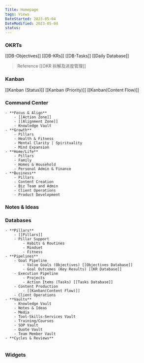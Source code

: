 ```yaml
---
Title: Homepage
tags: Views
DateStarted: 2023-05-04
DateModified: 2023-05-04
status:
---
```


### OKRTs

[[DB-Objectives]]
[[DB-KRs]]
[[DB-Tasks]]
[[Daily Database]]

> Reference
> [[OKR 拆解及进度管理]]

### Kanban

[[Kanban (Status)]]
[[Kanban (Priority)]]
[[Kanban(Content Flow)]]

### Command Center

```ad-kanban
- **Focus & Align**
	- [[Action Zone]]
	- [[Alignment Zone]]
	- Knowledge Vault
- **Growth**
	- Pillars
	- Health & Fitness
	- Mental Clarity | Spirituality
	- Mind Expansion
- **Home/Life**
	- Pillars
	- Family
	- Homes & Household
	- Personal Admin & Finance
- **Business**
	- Pillars
	- Content Creation
	- Biz Team and Admin
	- Client Operations
	- Product Development
```

### Notes & Ideas

### Databases

```ad-kanban
- **Pillars**
	- [[Pillars]]
	- Pillar Support
		- Habits & Routines
		- Mindset
		- Fitness
- **Pipelines**
	- Goal Pipeline
		- Value Goals (Objectives) [[Objectives Database]]
		- Goal Outcomes (Key Results) [[KR Database]]
	- Execution Pipeline
		- Projects
		- Action Items (Tasks) [[Tasks Database]]
	- Content Production
		- [[Kanban(Content Flow)]]
	- Client Operations
- **Vaults**
	- Knowledge Vault
	- Notes & Ideas
	- Media
	- Tool-Skills-Services Vault
	- Training/Courses
	- SOP Vault
	- Quote Vault
	- Team Member Vault
- **Cycles & Reviews**


```

### Widgets

